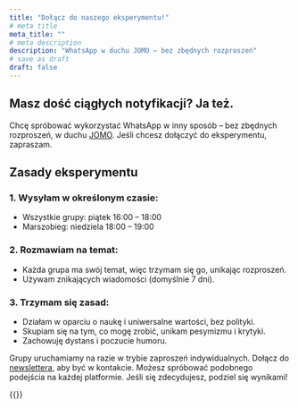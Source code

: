 ```yaml
---
title: "Dołącz do naszego eksperymentu!"
# meta title
meta_title: ""
# meta description
description: "WhatsApp w duchu JOMO – bez zbędnych rozproszeń"
# save as draft
draft: false
---
```

## Masz dość ciągłych notyfikacji? Ja też.
Chcę spróbować wykorzystać WhatsApp w inny sposób – bez zbędnych rozproszeń, w duchu [JOMO](/jomo). Jeśli chcesz dołączyć do eksperymentu, zapraszam.

## Zasady eksperymentu

### 1. Wysyłam w określonym czasie:
* Wszystkie grupy: piątek 16:00 – 18:00
* Marszobieg: niedziela 18:00 – 19:00

### 2. Rozmawiam na temat:
* Każda grupa ma swój temat, więc trzymam się go, unikając rozproszeń.
* Używam znikających wiadomości (domyślnie 7 dni).

### 3. Trzymam się zasad:
* Działam w oparciu o naukę i uniwersalne wartości, bez polityki.
* Skupiam się na tym, co mogę zrobić, unikam pesymizmu i krytyki.
* Zachowuję dystans i poczucie humoru.

Grupy uruchamiamy na razie w trybie zaproszeń indywidualnych. Dołącz do [newslettera](/newsletter), aby być w kontakcie. Możesz spróbować podobnego podejścia na każdej platformie. Jeśli się zdecydujesz, podziel się wynikami!

{{<cta>}}